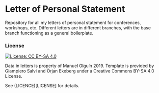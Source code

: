 # Letter of Personal Statement
Repository for all my letters of personal statement for conferences, workshops, etc.
Different letters are in different branches, with the base branch functioning as a general boilerplate.

### License 

[![License: CC BY-SA 4.0](https://licensebuttons.net/l/by-sa/4.0/80x15.png)](https://creativecommons.org/licenses/by-sa/4.0/)

Data in letters is property of Manuel Olguín 2019.
Template is provided by Giampiero Salvi and Örjan Ekeberg under a Creative Commons BY-SA 4.0 License.

See (LICENCE)[LICENSE] for details.